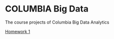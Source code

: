 # COLUMBIA Big Data 

The course projects of Columbia Big Data Analytics

[Homework 1](https://github.com/qw2261/Big-Data/tree/master/HW1)
